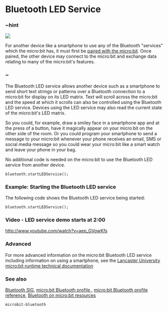 # Bluetooth LED Service 

### ~hint
![](/static/bluetooth/Bluetooth_SIG.png)

For another device like a smartphone to use any of the Bluetooth "services" which the micro:bit has, it must first be [paired with the micro:bit](/reference/bluetooth/bluetooth-pairing). Once paired, the other device may connect to the micro:bit and exchange data relating to many of the micro:bit's features.

### ~

The Bluetooth LED service allows another device such as a smartphone to send short text strings or patterns over a Bluetooth connection to a micro:bit for display on its LED matrix. Text will scroll across the micro:bit and the speed at which it scrolls can also be controlled using the Bluetooth LED service. Devices using the LED service may also read the current state of the micro:bit's LED matrix.

So you could, for example, draw a smiley face in a smartphone app and at the press of a button, have it magically appear on your micro:bit on the other side of the room. Or you could program your smartphone to send a message to your micro:bit whenever your phone receives an email, SMS or social media message so you could wear your micro:bit like a smart watch and leave your phone in your bag. 

No additional code is needed on the micro:bit to use the Bluetooth LED service from another device.

```sig
bluetooth.startLEDService();
```

### Example: Starting the Bluetooth LED service

The following code shows the Bluetooth LED service being started:

```blocks
bluetooth.startLEDService();
```

### Video - LED service demo starts at 2:00

http://www.youtube.com/watch?v=aep_GVowKfs

### Advanced
 
For more advanced information on the micro:bit Bluetooth LED service including information on using a smartphone, see the [Lancaster University micro:bit runtime technical documentation](http://lancaster-university.github.io/microbit-docs/ble/led-service/)

### See also

[Bluetooth SIG](https://www.bluetooth.com), [micro:bit Bluetooth profile ](http://lancaster-university.github.io/microbit-docs/ble/profile/), [micro:bit Bluetooth profile reference](http://lancaster-university.github.io/microbit-docs/resources/bluetooth/microbit-profile-V1.9-Level-2.pdf),  [Bluetooth on micro:bit resources](http://bluetooth-mdw.blogspot.co.uk/p/bbc-microbit.html)

```package
microbit-bluetooth
```
